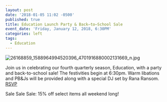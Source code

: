 ```yaml
---
layout: post
date: '2018-01-05 11:02 -0500'
published: true
title: Education Launch Party & Back–to–School Sale
event_date: 'Friday, January 12, 2018, 6:30PM'
categories: left
tags:
  - Education
---
```

![26168859_1588964994520396_4701916880002131669_n.jpg]({{site.baseurl}}/assets/img/26168859_1588964994520396_4701916880002131669_n.jpg)


Join us in celebrating our fourth quarterly season, Education, with a party and back-to-school sale! The festivities begin at 6:30pm. Warm libations and PB&Js will be provided along with a special DJ set by Rana Ransom. [RSVP](https://www.facebook.com/events/822636027916827/?notif_t=plan_user_joined&notif_id=1515171156219782)

Sale Sale Sale: 15% off select items all weekend long!

